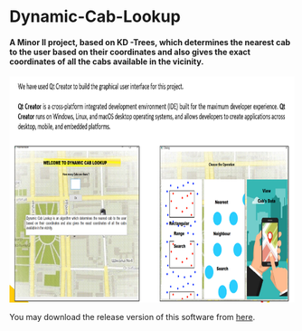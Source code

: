 # Dynamic-Cab-Lookup

#### A Minor II project, based on KD -Trees, which determines the nearest cab to the user based on their coordinates and also gives the exact coordinates of all the cabs available in the vicinity.

<p align="center">
  <img width="800" height="400" src="https://github.com/OjasviChauhan/Dynamic-Cab-Lookup/blob/main/dcl.PNG">
</p>

You may download the release version of this software from [here](https://drive.google.com/drive/folders/1njm4YQNWe-V-qYESWCHANEFMPt-HzjRu?usp=sharing).
